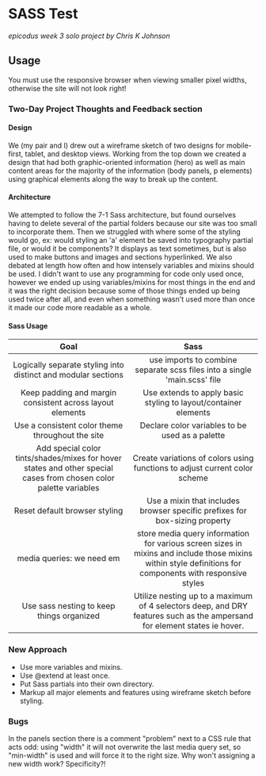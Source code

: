 # SASS Test
_epicodus week 3 solo project_
_by Chris K Johnson_

## Usage
You must use the responsive browser when viewing smaller pixel widths, otherwise the site will not look right!

### Two-Day Project Thoughts and Feedback section
#### Design
We (my pair and I) drew out a wireframe sketch of two designs for mobile-first, tablet, and desktop views. Working from the top down we created a design that had both graphic-oriented information (hero) as well as main content areas for the majority of the information (body panels, p elements) using graphical elements along the way to break up the content.
#### Architecture
We attempted to follow the 7-1 Sass architecture, but found ourselves having to delete several of the partial folders because our site was too small to incorporate them. Then we struggled with where some of the styling would go, ex: would styling an 'a' element be saved into typography partial file, or would it be components? It displays as text sometimes, but is also used to make buttons and images and sections hyperlinked. We also debated at length how often and how intensely variables
and mixins should be used. I didn't want to use any programming for code only used once, however we ended up using variables/mixins for most things in the end and it was the right decision because some of those things ended up being used twice after all, and even when something wasn't used more than once it made our code more readable as a whole.
#### Sass Usage
| Goal | Sass |
|:------:|:-------:|
| Logically separate styling into distinct and modular sections | use imports to combine separate scss files into a single 'main.scss' file |
| Keep padding and margin consistent across layout elements | Use extends to apply basic styling to layout/container elements |
| Use a consistent color theme throughout the site | Declare color variables to be used as a palette |
| Add special color tints/shades/mixes for hover states and other special cases from chosen color palette variables | Create variations of colors using functions to adjust current color scheme |
| Reset default browser styling | Use a mixin that includes browser specific prefixes for box-sizing property |
| media queries: we need em | store media query information for various screen sizes in mixins and include those mixins within style definitions for components with responsive styles  |
| Use sass nesting to keep things organized | Utilize nesting up to a maximum of 4 selectors deep, and DRY features such as the ampersand for element states ie hover. |
### New Approach
* Use more variables and mixins.
* Use @extend at least once.
* Put Sass partials into their own directory.
* Markup all major elements and features using wireframe sketch before styling.

### Bugs
In the panels section there is a comment "problem" next to a CSS rule that acts odd: using "width" it will not overwrite the last media query set, so "min-width" is used and will force it to the right size. Why won't assigning a new width work? Specificity?! 

